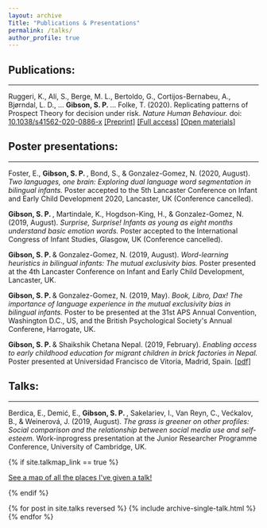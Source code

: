 ```yaml
---
layout: archive
Title: "Publications & Presentations"
permalink: /talks/
author_profile: true
---
```


## Publications: 
------

  Ruggeri, K., Alí, S., Berge, M. L., Bertoldo, G., Cortijos-Bernabeu, A., Bjørndal, L. D., … <b> Gibson, S. P. </b> … Folke, T. (2020). Replicating patterns of Prospect Theory for decision under risk. <i> Nature Human Behaviour. </i> doi: [10.1038/s41562-020-0886-x](https://www.nature.com/articles/s41562-020-0886-x)
 [[Preprint]](https://osf.io/2nyd6/) [[Full access]](https://rdcu.be/b4fgQ) [[Open materials]](https://osf.io/esxc4/)
  

## Poster presentations: 
------

  Foster, E., <b> Gibson, S. P. </b>, Bond, S., & Gonzalez-Gomez, N. (2020, August). <i> Two languages, one brain: Exploring dual language word segmentation in bilingual infants. </i> Poster accepted to the 5th Lancaster Conference on Infant and Early Child Development 2020, Lancaster, UK (Conference cancelled). 
  
  <b> Gibson, S. P. </b>, Martindale, K., Hogdson-King, H., & Gonzalez-Gomez, N. (2019, August). <i> Surprise, Surprise! Infants as young as eight months understand basic emotion words. </i> Poster accepted to the International Congress of Infant Studies, Glasgow, UK (Conference cancelled). 
  
  <b> Gibson, S. P. </b> & Gonzalez-Gomez, N. (2019, August). <i> Word-learning heuristics in bilingual infants: The mutual exclusivity bias. </i> Poster presented at the 4th Lancaster Conference on Infant and Early Child Development, Lancaster, UK. 

   <b> Gibson, S. P. </b> & Gonzalez-Gomez, N. (2019, May). <i> Book, Libro, Dax! The importance of language experience in the mutual exclusivity bias in bilingual infants.</i> Poster to be presented at the 31st APS Annual Convention, Washington D.C., US, and the British Psychological Society's Annual Conferene, Harrogate, UK. 

   <b> Gibson, S. P. </b> & Shaikshik Chetana Nepal. (2019, February). <i> Enabling access to early childhood education for migrant children in brick factories in Nepal. </i> Poster presented at Universidad Francisco de Vitoria, Madrid, Spain. [[pdf]](https://github.com/shannongibson/shannongibson.github.io/raw/master/Enabling%20Access%20to%20Early%20Childhood%20Education%20for%20Migrant%20Children%20in%20Brick%20Factories%20in%20Nepal.pdf)
   
## Talks: 
------
   
   Berdica, E., Demić, E., <b> Gibson, S. P. </b>, Sakelariev, I., Van Reyn, C., Većkalov, B., & Weinerová, J. (2019, August). <i> The grass is greener on other profiles: Social comparison and the relationship between social media use and self-esteem. </i> Work-inprogress presentation at the Junior Researcher Programme Conference, University of Cambridge, UK.
   

{% if site.talkmap_link == true %}

<p style="text-decoration:underline;"><a href="/talkmap.html">See a map of all the places I've given a talk!</a></p>

{% endif %}

{% for post in site.talks reversed %}
  {% include archive-single-talk.html %}
{% endfor %}
